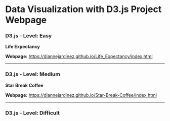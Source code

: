 # Data Visualization with D3.js Project Webpage


### D3.js - Level: Easy
**Life Expectancy**

**Webpage:** 
https://diannejardinez.github.io/Life_Expectancy/index.html

---

### D3.js - Level: Medium
**Star Break Coffee**

**Webpage:** 
https://diannejardinez.github.io/Star-Break-Coffee/index.html

---

### D3.js - Level: Difficult
